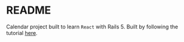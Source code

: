 # README

Calendar project built to learn `React` with Rails 5. Built by following the tutorial [here](https://learnetto.com/).
